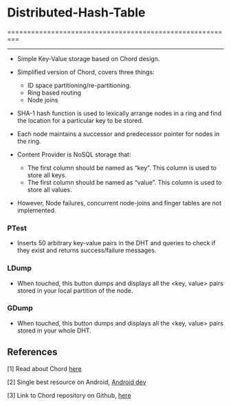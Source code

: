 # Distributed-Hash-Table
=========================================================
***
* Simple Key-Value storage based on Chord design.
* Simplified version of Chord, covers three things:
    * ID space partitioning/re-partitioning.
    * Ring based routing
    * Node joins

* SHA-1 hash function is used to lexically arrange nodes in a ring and find the location for a particular key to be stored.
* Each node maintains a successor and predecessor pointer for nodes in the ring.
* Content Provider is NoSQL storage that:
    - The first column should be named as “key”. This column is used to store all keys. 
    - The first column should be named as “value”. This column is used to store all values.


* However, Node failures, concurrent node-joins and finger tables are not implemented.


### PTest

- Inserts 50 arbitrary key-value pairs in the DHT and queries to check if they exist and returns success/failure messages.


### LDump

- When touched, this button dumps and displays all the <key, value> pairs stored in your local partition of the node.


### GDump

- When touched, this button dumps and displays all the <key, value> pairs stored in your whole DHT.



## References

[1] Read about Chord [here](http://conferences.sigcomm.org/sigcomm/2001/p12-stoica.pdf)

[2] Single best resource on Android, [Android dev](http://developer.android.com)

[3] Link to Chord repository on Github, [here](https://github.com/sit/dht/wiki)
